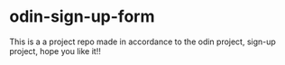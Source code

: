 # odin-sign-up-form
This is a a project repo made in accordance to the odin project, sign-up project, hope you like it!!
